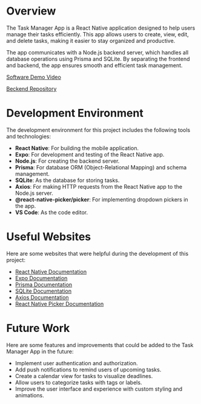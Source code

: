 # Overview

The Task Manager App is a React Native application designed to help users manage their tasks efficiently. This app allows users to create, view, edit, and delete tasks, making it easier to stay organized and productive.

The app communicates with a Node.js backend server, which handles all database operations using Prisma and SQLite. By separating the frontend and backend, the app ensures smooth and efficient task management.

[Software Demo Video](http://youtube.link.goes.here)

[Beckend Repository](https://github.com/Mikelesnr/taskmanager-api)

# Development Environment

The development environment for this project includes the following tools and technologies:

- **React Native**: For building the mobile application.
- **Expo**: For development and testing of the React Native app.
- **Node.js**: For creating the backend server.
- **Prisma**: For database ORM (Object-Relational Mapping) and schema management.
- **SQLite**: As the database for storing tasks.
- **Axios**: For making HTTP requests from the React Native app to the Node.js server.
- **@react-native-picker/picker**: For implementing dropdown pickers in the app.
- **VS Code**: As the code editor.

# Useful Websites

Here are some websites that were helpful during the development of this project:

- [React Native Documentation](https://reactnative.dev/docs/getting-started)
- [Expo Documentation](https://docs.expo.dev/)
- [Prisma Documentation](https://www.prisma.io/docs/)
- [SQLite Documentation](https://www.sqlite.org/docs.html)
- [Axios Documentation](https://axios-http.com/docs/intro)
- [React Native Picker Documentation](https://github.com/react-native-picker/picker)

# Future Work

Here are some features and improvements that could be added to the Task Manager App in the future:

- Implement user authentication and authorization.
- Add push notifications to remind users of upcoming tasks.
- Create a calendar view for tasks to visualize deadlines.
- Allow users to categorize tasks with tags or labels.
- Improve the user interface and experience with custom styling and animations.
